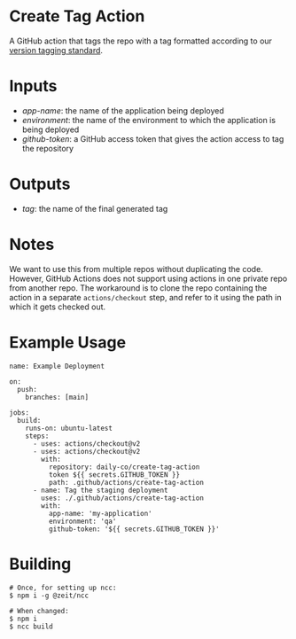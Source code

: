 # Create Tag Action

A GitHub action that tags the repo with a tag formatted according to our
[version tagging standard](https://www.notion.so/dailyco/Version-Tagging-Proposal-5cd4e26542234f898d5c0a38e3cb08bd).

# Inputs

- *app-name*: the name of the application being deployed
- *environment*: the name of the environment to which the application is being deployed
- *github-token*: a GitHub access token that gives the action access to tag the repository

# Outputs

- *tag*: the name of the final generated tag

# Notes

We want to use this from multiple repos without duplicating the code.  However, GitHub Actions does not support
using actions in one private repo from another repo.  The workaround is to clone the repo containing the action
in a separate `actions/checkout` step, and refer to it using the path in which it gets checked out.

# Example Usage

```
name: Example Deployment

on:
  push:
    branches: [main]

jobs:
  build:
    runs-on: ubuntu-latest
    steps:
      - uses: actions/checkout@v2
      - uses: actions/checkout@v2
        with:
          repository: daily-co/create-tag-action
          token ${{ secrets.GITHUB_TOKEN }}
          path: .github/actions/create-tag-action
      - name: Tag the staging deployment
        uses: ./.github/actions/create-tag-action
        with:
          app-name: 'my-application'
          environment: 'qa'
          github-token: '${{ secrets.GITHUB_TOKEN }}'
```

# Building

```
# Once, for setting up ncc:
$ npm i -g @zeit/ncc

# When changed:
$ npm i
$ ncc build

